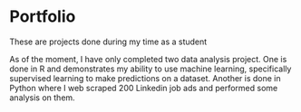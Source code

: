 # Portfolio
These are projects done during my time as a student

As of the moment, I have only completed two data analysis project. One is done in R and demonstrates my ability to use machine learning,
specifically supervised learning to make predictions on a dataset. Another is done in Python where I web scraped 200 Linkedin job ads and performed some
analysis on them.
